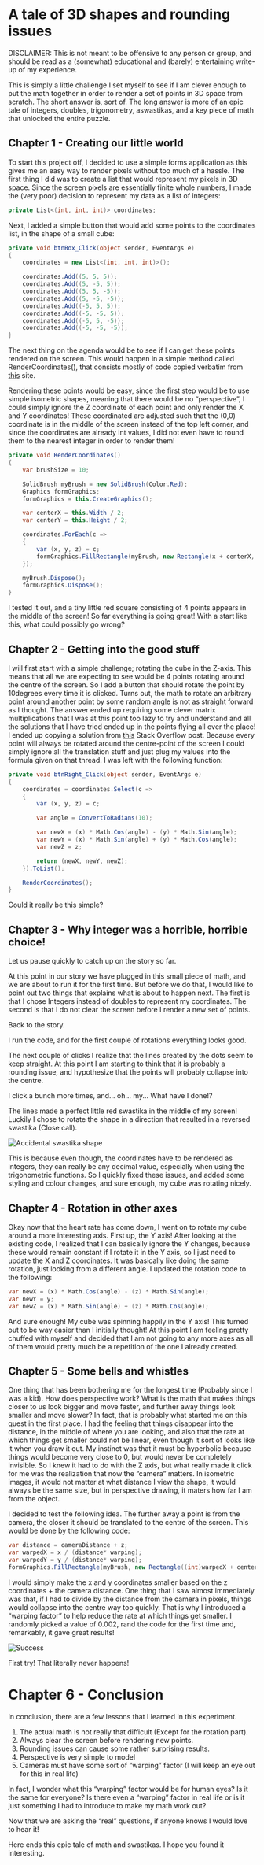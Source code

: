 
# A tale of 3D shapes and rounding issues

DISCLAIMER: This is not meant to be offensive to any person or group, and should be read as a (somewhat) educational and (barely) entertaining write-up of my experience.

This is simply a little challenge I set myself to see if I am clever enough to put the math together in order to render a set of points in 3D space from scratch.
The short answer is, sort of.
The long answer is more of an epic tale of integers, doubles, trigonometry, aswastikas, and a key piece of math that unlocked the entire puzzle.

## Chapter 1 - Creating our little world

To start this project off, I decided to use a simple forms application as this gives me an easy way to render pixels without too much of a hassle.
The first thing I did was to create a list that would represent my pixels in 3D space.
Since the screen pixels are essentially finite whole numbers, I made the (very poor) decision to represent my data as a list of integers:

```csharp
private List<(int, int, int)> coordinates;
```

Next, I added a simple button that would add some points to the coordinates list, in the shape of a small cube:

```csharp
private void btnBox_Click(object sender, EventArgs e)
{
    coordinates = new List<(int, int, int)>();

    coordinates.Add((5, 5, 5));
    coordinates.Add((5, -5, 5));
    coordinates.Add((5, 5, -5));
    coordinates.Add((5, -5, -5));
    coordinates.Add((-5, 5, 5));
    coordinates.Add((-5, -5, 5));
    coordinates.Add((-5, 5, -5));
    coordinates.Add((-5, -5, -5));
}
```

The next thing on the agenda would be to see if I can get these points rendered on the screen.
This would happen in a simple method called RenderCoordinates(), that consists mostly of code copied verbatim from [this](https://docs.microsoft.com/en-us/dotnet/framework/winforms/advanced/how-to-draw-a-filled-rectangle-on-a-windows-form) site.

Rendering these points would be easy, since the first step would be to use simple isometric shapes, meaning that there would be no “perspective”, I could simply ignore the Z coordinate of each point and only render the X and Y coordinates!
These coordinated are adjusted such that the (0,0) coordinate is in the middle of the screen instead of the top left corner, and since the coordinates are already int values, I did not even have to round them to the nearest integer in order to render them!

```csharp
private void RenderCoordinates()
{
    var brushSize = 10;

    SolidBrush myBrush = new SolidBrush(Color.Red);
    Graphics formGraphics;
    formGraphics = this.CreateGraphics();

    var centerX = this.Width / 2;
    var centerY = this.Height / 2;

    coordinates.ForEach(c =>
    {
        var (x, y, z) = c;
        formGraphics.FillRectangle(myBrush, new Rectangle(x + centerX, y + centerY, brushSize, brushSize));
    });

    myBrush.Dispose();
    formGraphics.Dispose();
}
```

I tested it out, and a tiny little red square consisting of 4 points appears in the middle of the screen!
So far everything is going great! With a start like this, what could possibly go wrong?

## Chapter 2 - Getting into the good stuff

I will first start with a simple challenge; rotating the cube in the Z-axis. This means that all we are expecting to see would be 4 points rotating around the centre of the screen.
So I add a button that should rotate the point by 10degrees every time it is clicked.
Turns out, the math to rotate an arbitrary point around another point by some random angle is not as straight forward as I thought.
The answer ended up requiring some clever matrix multiplications that I was at this point too lazy to try and understand and all the solutions that I have tried ended up in the points flying all over the place!
I ended up copying a solution from [this](https://stackoverflow.com/questions/22491178/how-to-rotate-a-point-around-another-point) Stack Overflow post.
Because every point will always be rotated around the centre-point of the screen I could simply ignore all the translation stuff and just plug my values into the formula given on that thread.
I was left with the following function:

```csharp
private void btnRight_Click(object sender, EventArgs e)
{
    coordinates = coordinates.Select(c =>
    {
        var (x, y, z) = c;

        var angle = ConvertToRadians(10);

        var newX = (x) * Math.Cos(angle) - (y) * Math.Sin(angle);
        var newY = (x) * Math.Sin(angle) + (y) * Math.Cos(angle);
        var newZ = z;

        return (newX, newY, newZ);
    }).ToList();

    RenderCoordinates();
}

```

Could it really be this simple? 

## Chapter 3 - Why integer was a horrible, horrible choice!

Let us pause quickly to catch up on the story so far.

At this point in our story we have plugged in this small piece of math, and we are about to run it for the first time.
But before we do that, I would like to point out two things that explains what is about to happen next.
The first is that I chose Integers instead of doubles to represent my coordinates.
The second is that I do not clear the screen before I render a new set of points.

Back to the story.

I run the code, and for the first couple of rotations everything looks good.

The next couple of clicks I realize that the lines created by the dots seem to keep straight. At this point I am starting to think that it is probably a rounding issue, and hypothesize that the points will probably collapse into the centre.

I click a bunch more times, and... oh... my... 
What have I done!?

The lines made a perfect little red swastika in the middle of my screen! Luckily I chose to rotate the shape in a direction that resulted in a reversed swastika (Close call).

![Accidental swastika shape](https://github.com/Hannoob/3DMaths/blob/master/images/fail.bmp "Accidental swastika shape")

This is because even though, the coordinates have to be rendered as integers, they can really be any decimal value, especially when using the trigonometric functions.
So I quickly fixed these issues, and added some styling and colour changes, and sure enough, my cube was rotating nicely.

## Chapter 4 - Rotation in other axes

Okay now that the heart rate has come down, I went on to rotate my cube around a more interesting axis. First up, the Y axis!
After looking at the existing code, I realized that I can basically ignore the Y changes, because these would remain constant if I rotate it in the Y axis, so I just need to update the X and Z coordinates.
It was basically like doing the same rotation, just looking from a different angle.
I updated the rotation code to the following:

```csharp
var newX = (x) * Math.Cos(angle) - (z) * Math.Sin(angle);
var newY = y;
var newZ = (x) * Math.Sin(angle) + (z) * Math.Cos(angle);
```

And sure enough! My cube was spinning happily in the Y axis!
This turned out to be way easier than I initially thought!
At this point I am feeling pretty chuffed with myself and decided that I am not going to any more axes as all of them would pretty much be a repetition of the one I already created.

## Chapter 5 - Some bells and whistles

One thing that has been bothering me for the longest time (Probably since I was a kid).
How does perspective work?
What is the math that makes things closer to us look bigger and move faster, and further away things look smaller and move slower?
In fact, that is probably what started me on this quest in the first place.
I had the feeling that things disappear into the distance, in the middle of where you are looking, and also that the rate at which things get smaller could not be linear, even though it sort of looks like it when you draw it out.
My instinct was that it must be hyperbolic because things would become very close to 0, but would never be completely invisible.
So I knew it had to do with the Z axis, but what really made it click for me was the realization that now the “camera” matters.
In isometric images, it would not matter at what distance I view the shape, it would always be the same size, but in perspective drawing, it maters how far I am from the object.

I decided to test the following idea.
The further away a point is from the camera, the closer it should be translated to the centre of the screen.
This would be done by the following code:

```csharp
var distance = cameraDistance + z;
var warpedX = x / (distance* warping);
var warpedY = y / (distance* warping);
formGraphics.FillRectangle(myBrush, new Rectangle((int)warpedX + centerX, (int)warpedY + centerY, brushSize, brushSize));
```

I would simply make the x and y coordinates smaller based on the z coordinates + the camera distance.
One thing that I saw almost immediately was that, if I had to divide by the distance from the camera in pixels, things would collapse into the centre way too quickly. That is why I introduced a “warping factor” to help reduce the rate at which things get smaller. I randomly picked a value of 0.002, rand the code for the first time and, remarkably, it gave great results!

![Success](https://github.com/Hannoob/3DMaths/blob/master/images/success.bmp "Success")

First try! That literally never happens!

# Chapter 6 - Conclusion

In conclusion, there are a few lessons that I learned in this experiment.

1. The actual math is not really that difficult (Except for the rotation part).
2. Always clear the screen before rendering new points.
3. Rounding issues can cause some rather surprising results.
4. Perspective is very simple to model
5. Cameras must have some sort of “warping” factor (I will keep an eye out for this in real life)

In fact, I wonder what this “warping” factor would be for human eyes? Is it the same for everyone? Is there even a “warping” factor in real life or is it just something I had to introduce to make my math work out?

Now that we are asking the “real” questions, if anyone knows I would love to hear it!

Here ends this epic tale of math and swastikas.
I hope you found it interesting.
